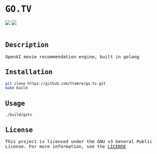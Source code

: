 <h1 style="font-family:monospace">GO.TV</h1>
<div style="padding-bottom:20px">
    <img src="https://img.shields.io/badge/go-1.22.0-blue" />
    <img src="https://img.shields.io/badge/license-GPL%20v3-red" />
</div>

<!-- DESCRIPTION -->
<h2 style="font-family:monospace">Description</h2>
<p style="font-family:monospace">OpenAI movie recommendation engine, built in golang</p>

<!-- INSTALLATION -->
<h2 style="font-family:monospace">Installation</h2>

```bash
git clone https://github.com/ttamre/go.tv.git
make build
```

<!-- USAGE -->
<h2 style="font-family:monospace">Usage</h2>

`./build/gotv`

<!-- LICENSE -->
<h2 style="font-family:monospace">License</h2>
<p style="font-family:monospace">This project is licensed under the GNU v3 General Public License. For more information, see the <a href="https://github.com/ttamre/carketplace/blob/main/LICENSE">LICENSE</a></p>
